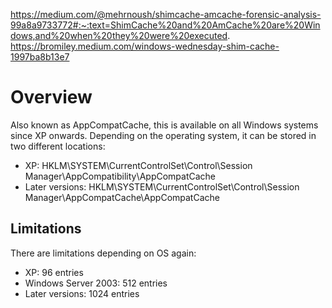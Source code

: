 https://medium.com/@mehrnoush/shimcache-amcache-forensic-analysis-99a8a9733772#:~:text=ShimCache%20and%20AmCache%20are%20Windows,and%20when%20they%20were%20executed.
https://bromiley.medium.com/windows-wednesday-shim-cache-1997ba8b13e7

# Overview

Also known as AppCompatCache, this is available on all Windows systems since XP onwards. Depending on the operating system, it can be stored in two different locations:

* XP: HKLM\SYSTEM\CurrentControlSet\Control\Session Manager\AppCompatibility\AppCompatCache
* Later versions: HKLM\SYSTEM\CurrentControlSet\Control\Session Manager\AppCompatCache\AppCompatCache

## Limitations

There are limitations depending on OS again:

* XP: 96 entries
* Windows Server 2003: 512 entries
* Later versions: 1024 entries


